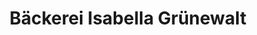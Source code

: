---
title: "Bäckerei Isabella Grünewalt"
url: /speyer/baeckerei-isabella-gruenewalt/
shop: Bäckerei
---